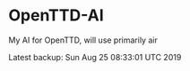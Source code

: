# OpenTTD-AI
My AI for OpenTTD, will use primarily air

Latest backup: Sun Aug 25 08:33:01 UTC 2019
